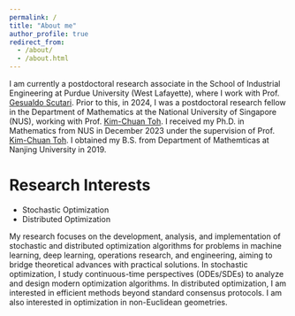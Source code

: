 ```yaml
---
permalink: /
title: "About me"
author_profile: true
redirect_from: 
  - /about/
  - /about.html
---
```


I am currently a postdoctoral research associate in the School of Industrial Engineering at Purdue University (West Lafayette), where I work with Prof. [Gesualdo Scutari](https://engineering.purdue.edu/~gscutari/). Prior to this, in 2024, I was a postdoctoral research fellow in the Department of Mathematics at the National University of Singapore (NUS), working with Prof. [Kim-Chuan Toh](https://blog.nus.edu.sg/mattohkc/). I received my Ph.D. in Mathematics from NUS in December 2023 under the supervision of Prof. [Kim-Chuan Toh](https://blog.nus.edu.sg/mattohkc/). I obtained my B.S. from Department of Mathemticas at Nanjing University in 2019.



Research Interests
======
- Stochastic Optimization
- Distributed Optimization

My research focuses on the development, analysis, and implementation of stochastic and distributed optimization algorithms for problems in machine learning, deep learning, operations research, and engineering, aiming to bridge theoretical advances with practical solutions. In stochastic optimization, I study continuous-time perspectives (ODEs/SDEs) to analyze and design modern optimization algorithms. In distributed optimization, I am interested in efficient methods beyond standard consensus protocols. I am also interested in optimization in non-Euclidean geometries.

